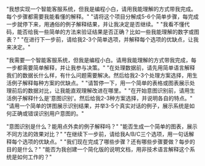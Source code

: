 "我想实现一个智能客服系统，但我是编程小白，请用我能理解的方式带我完成。每个步骤都需要我能看懂的解释。"
"请将这个项目分解成5-6个简单步骤，每完成一步就停下来，用通俗的例子解释结果，并让我决定是否继续。"
"我看不懂代码，能否给我一些简单的方法来验证结果是否正确？比如一些我能理解的数字或图表？"
"在进行下一步前，请给我2-3个简单选项，并解释每个选项的优缺点，让我来决定。"

"我需要一个智能客服系统，但我是编程小白。请用我能理解的方式带我完成，每一步都需要简单解释，并让我参与决策。"
"在处理数据前，请先用简单语言解释我们的数据长什么样，有什么问题需要解决。然后给我2-3个处理方案选择，用生活例子解释每种方案的优缺点。"
"请暂停一下，用一个简单的表格或图表展示处理前后的数据对比，让我能直观理解改进在哪里。"
"在开始意图识别前，请用生活例子解释什么是'意图识别'。然后给我2-3种方案选择，并说明各自的特点。"
"请用一个简单的饼图展示识别结果，并举3-5个真实对话的例子，展示系统是如何正确或错误识别用户意图的。"

"意图识别是什么？能用点外卖的例子解释吗？"
"能否生成一个简单的图表，展示不同方法的效果对比？"
"在继续下一步前，请给我A/B/C三个选项，用一句话解释每个选项的优缺点。"
"我们现在完成了哪些步骤？还有哪些步骤要做？每步的目的是什么？"
"能否为我创建一个简化版的说明文档，用非技术语言解释这个系统是如何工作的？"
